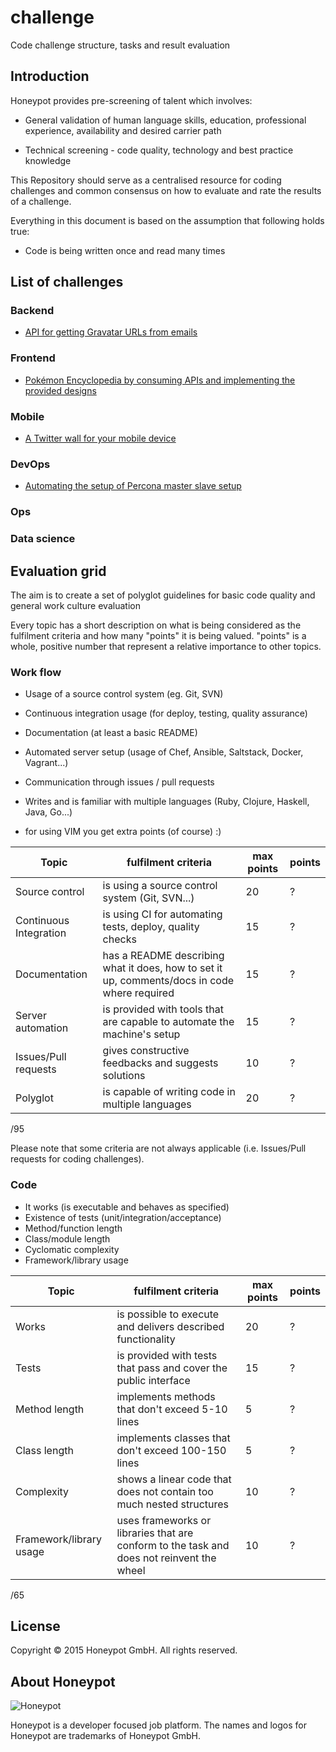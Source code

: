 # challenge
Code challenge structure, tasks and result evaluation

## Introduction

Honeypot provides pre-screening of talent which involves:

  * General validation of human language skills, education,
professional experience, availability and desired carrier path

  * Technical screening - code quality, technology and best practice
knowledge

This Repository should serve as a centralised resource for coding
challenges and common consensus on how to evaluate and rate the
results of a challenge.

Everything in this document is based on the assumption
that following holds true:

  * Code is being written once and read many times

## List of challenges

### Backend

* [API for getting Gravatar URLs from emails](/tasks/be_001.md)


### Frontend

* [Pokémon Encyclopedia by consuming APIs and implementing the provided designs](/tasks/fe_001.md)


### Mobile

* [A Twitter wall for your mobile device](/tasks/mo_001.md)


### DevOps

* [Automating the setup of Percona master slave setup](/tasks/do_001.md)


### Ops

### Data science

## Evaluation grid

The aim is to create a set of polyglot guidelines for basic code
quality and general work culture evaluation

Every topic has a short description on what is being considered as
the fulfilment criteria and how many "points" it is being valued.
"points" is a whole, positive number that represent a relative importance
to other topics.

### Work flow

* Usage of a source control system (eg. Git, SVN)
* Continuous integration usage (for deploy, testing, quality assurance)
* Documentation (at least a basic README)
* Automated server setup (usage of Chef, Ansible, Saltstack, Docker, Vagrant...)
* Communication through issues / pull requests
* Writes and is familiar with multiple languages (Ruby, Clojure, Haskell, Java, Go...)

* for using VIM you get extra points (of course) :)

Topic | fulfilment criteria | max points | points
--- | --- | --- | ---
Source control | is using a source control system (Git, SVN...) | 20 | ?
Continuous Integration | is using CI for automating tests, deploy, quality checks | 15 | ?
Documentation | has a README describing what it does, how to set it up, comments/docs in code where required | 15 | ?
Server automation | is provided with tools that are capable to automate the machine's setup | 15 | ?
Issues/Pull requests | gives constructive feedbacks and suggests solutions | 10 | ?
Polyglot | is capable of writing code in multiple languages | 20 | ?

/95

Please note that some criteria are not always applicable (i.e. Issues/Pull requests for coding challenges).

### Code

* It works (is executable and behaves as specified)
* Existence of tests (unit/integration/acceptance)
* Method/function length
* Class/module length
* Cyclomatic complexity
* Framework/library usage

Topic | fulfilment criteria | max points | points
--- | --- | --- | ---
Works | is possible to execute and delivers described functionality | 20 | ?
Tests | is provided with tests that pass and cover the public interface | 15 | ?
Method length | implements methods that don't exceed 5-10 lines | 5 | ?
Class length | implements classes that don't exceed 100-150 lines | 5 | ?
Complexity | shows a linear code that does not contain too much nested structures | 10 | ?
Framework/library usage | uses frameworks or libraries that are conform to the task and does not reinvent the wheel | 10 | ?

/65

License
-------

Copyright © 2015 Honeypot GmbH. All rights reserved.


About Honeypot
--------------

![Honeypot](https://www.honeypot.io/logo.png)

Honeypot is a developer focused job platform.
The names and logos for Honeypot are trademarks of Honeypot GmbH.
